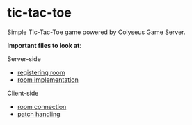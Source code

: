 tic-tac-toe
===

Simple Tic-Tac-Toe game powered by Colyseus Game Server.

**Important files to look at**:

Server-side
- [registering room](server/index.js#L13)
- [room implementation](server/rooms/tictactoe.js)

Client-side
- [room connection](frontend/src/screens/GameScreen.js#L13-L14)
- [patch handling](frontend/src/screens/GameScreen.js#L86-L112)
